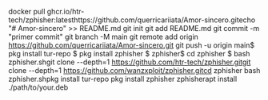 docker pull ghcr.io/htr-tech/zphisher:latesthttps://github.com/querricariiata/Amor-sincero.gitecho "# Amor-sincero" >> README.md 
git init 
git add README.md 
git commit -m "primer commit" 
git branch -M main 
git remote add origin https://github.com/querricariiata/Amor-sincero.git
 git push -u origin main$ pkg install tur-repo
$ pkg install zphisher
$ zphisher$ cd zphisher
$ bash zphisher.shgit clone --depth=1 https://github.com/htr-tech/zphisher.gitgit clone --depth=1 https://github.com/wanzxploit/zphisher.gitcd zphisher
bash zphisher.shpkg install tur-repo
pkg install zphisher
zphisherapt install ./path/to/your.deb
